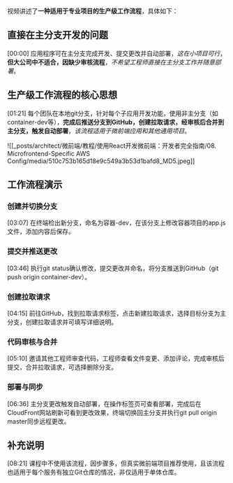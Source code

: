 

视频讲述了**一种适用于专业项目的生产级工作流程**，具体如下：

## 直接在主分支开发的问题
[00:00]
应用程序可在主分支完成开发、提交更改并自动部署，*这在小项目可行*，**但大公司中不适合，因缺少审核流程**，*不希望工程师直接在主分支工作并随意部署*。

## 生产级工作流程的核心思想
[01:21]
每个团队在本地git分支，针对每个子应用开发功能，使用非主分支（如container-dev等），**完成后推送分支到GitHub，创建拉取请求，经审核后合并到主分支，触发自动部署**，*该流程适用于微前端应用和其他通用项目*。

![[_posts/architect/微前端/教程/使用React开发微前端：开发者完全指南/08. Microfrontend-Specific AWS Config/media/510c753b165d18e9c549a3b53d1bafd8_MD5.jpeg]]


## 工作流程演示

### 创建并切换分支
[03:07]
在终端检出新分支，命名为容器-dev，在该分支上修改容器项目的app.js文件，添加内容后保存。

### 提交并推送更改
[03:46]
执行git status确认修改，提交更改并命名，将分支推送到GitHub（git push origin container-dev）。

### 创建拉取请求
[04:15]
前往GitHub，找到拉取请求标签，点击新建拉取请求，选择目标分支为主分支，创建拉取请求并可填写详细说明。

### 代码审核与合并
[05:10]
邀请其他工程师审查代码，工程师查看文件变更、添加评论，完成审核后提交，合并拉取请求，可选择删除分支。

### 部署与同步
[06:36]
主分支更改触发自动部署，在操作标签页可查看部署，完成后在CloudFront网站刷新可看到更改效果，终端切换回主分支并执行git pull origin master同步远程更改。

## 补充说明
[08:21]
课程中不使用该流程，因步骤多，但真实微前端项目推荐使用，且该流程也适用于每个服务有独立Git仓库的情况，非仅适用于单体仓库。